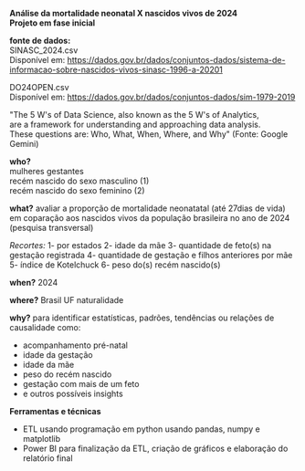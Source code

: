**Análise da mortalidade neonatal X nascidos vivos de 2024**  
**Projeto em fase inicial**  

**fonte de dados:**  
SINASC_2024.csv  
Disponível em: https://dados.gov.br/dados/conjuntos-dados/sistema-de-informacao-sobre-nascidos-vivos-sinasc-1996-a-20201
   
DO24OPEN.csv   
Disponível em: https://dados.gov.br/dados/conjuntos-dados/sim-1979-2019  

"The 5 W's of Data Science, also known as the 5 W's of Analytics,  
are a framework for understanding and approaching data analysis.  
These questions are: Who, What, When, Where, and Why"  (Fonte: Google Gemini)
 
**who?**  
mulheres gestantes  
recém nascido do sexo masculino (1)  
recém nascido do sexo feminino (2)  

**what?**
avaliar a proporção de mortalidade neonatatal (até 27dias de vida)  
em coparação aos nascidos vivos da população brasileira no ano de 2024 (pesquisa transversal)

*Recortes:*
1- por estados
2- idade da mãe
3- quantidade de feto(s) na gestação registrada
4- quantidade de gestação e filhos anteriores por mãe
5- índice de Kotelchuck
6- peso do(s) recém nascido(s)

**when?**
2024

**where?**
Brasil
UF naturalidade

**why?**
para identificar estatísticas, padrões, tendências ou relações de causalidade como:
- acompanhamento pré-natal
- idade da gestação
- idade da mãe
- peso do recém nascido
- gestação com mais de um feto
- e outros possíveis insights

**Ferramentas e técnicas**
- ETL usando programação em python usando pandas, numpy e matplotlib
- Power BI para finalização da ETL, criação de gráficos e elaboração do relatório final
